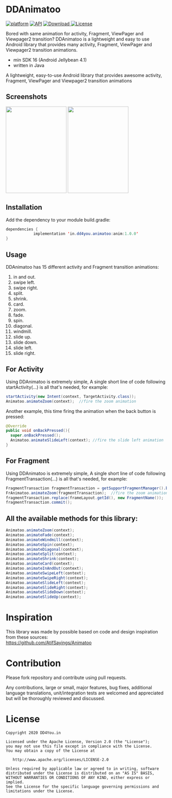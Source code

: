 # DDAnimatoo

[![platform](https://img.shields.io/badge/platform-Android-yellow.svg)](https://www.android.com)
[![API](https://img.shields.io/badge/API-16%2B-brightgreen.svg?style=flat)](https://android-arsenal.com/api?level=16)
[ ![Download](https://api.bintray.com/packages/dd4you/DD4YouAppsConfig/in.dd4you.animatoo/images/download.svg) ](https://bintray.com/dd4you/DD4YouAppsConfig/in.dd4you.animatoo/_latestVersion)
[![License](https://img.shields.io/badge/license-Apache%202-4EB1BA.svg?style=flat-square)](https://www.apache.org/licenses/LICENSE-2.0.html)


Bored with same animation for activity, Fragment, ViewPager and Viewpager2 transition? DDAnimatoo is a lightweight and easy to use Android library that provides many activity, Fragment, ViewPager and Viewpager2 transition animations.
* min SDK 16 (Android Jellybean 4.1)
* written in Java

A lightweight, easy-to-use Android library that provides awesome activity, Fragment, ViewPager and Viewpager2 transition animations


## Screenshots
<img src="https://github.com/mohammadatif/Animatoo/blob/master/Screen%20Shots/Card.gif" width="190" height="270" />
<img src="https://github.com/mohammadatif/Animatoo/blob/master/Screen%20Shots/Diagonal.gif" width="190" height="270" />

## Installation

Add the dependency to your module build.gradle:
```java
dependencies {
	        implementation 'in.dd4you.animatoo:anim:1.0.0'
}
```
## Usage
DDAnimatoo has 15 different activity and Fragment transition animations:

01. in and out.
02. swipe left.
03. swipe right.
04. split.
05. shrink.
06. card.
07. zoom.
08. fade.
09. spin.
10. diagonal.
11. windmill.
12. slide up.
13. slide down.
14. slide left.
15. slide right.

## For Activity
Using DDAnimatoo is extremely simple, A single short line of code following startActivity(...) is all that's needed, for example:
```java
startActivity(new Intent(context, TargetActivity.class));
Animatoo.animateZoom(context);  //fire the zoom animation
```
Another example, this time firing the animation when the back button is pressed:
```java
@Override
public void onBackPressed(){
  super.onBackPressed();
  Animatoo.animateSlideLeft(context); //fire the slide left animation
}
```
## For Fragment
Using DDAnimatoo is extremely simple, A single short line of code following FragmentTransaction(...) is all that's needed, for example:
```java
FragmentTransaction fragmentTransaction = getSupportFragmentManager().beginTransaction();
FrAnimatoo.animateZoom(fragmentTransaction);  //fire the zoom animation
fragmentTransaction.replace(frameLayout.getId(), new FragmentName());
fragmentTransaction.commit();
```


## All the available methods for this library:
```java
Animatoo.animateZoom(context);
Animatoo.animateFade(context);
Animatoo.animateWindmill(context);
Animatoo.animateSpin(context);
Animatoo.animateDiagonal(context);
Animatoo.animateSplit(context);
Animatoo.animateShrink(context);
Animatoo.animateCard(context);
Animatoo.animateInAndOut(context);
Animatoo.animateSwipeLeft(context);
Animatoo.animateSwipeRight(context);
Animatoo.animateSlideLeft(context);
Animatoo.animateSlideRight(context);
Animatoo.animateSlideDown(context);
Animatoo.animateSlideUp(context);
```

# Inspiration

This library was made by possible based on code and design inspiration from these sources:  
https://github.com/AtifSayings/Animatoo


# Contribution


Please fork repository and contribute using pull requests.

Any contributions, large or small, major features, bug fixes, additional language translations, unit/integration tests are welcomed and appreciated but will be thoroughly reviewed and discussed.



# License

    Copyright 2020 DD4You.in

    Licensed under the Apache License, Version 2.0 (the "License");
    you may not use this file except in compliance with the License.
    You may obtain a copy of the License at

       http://www.apache.org/licenses/LICENSE-2.0

    Unless required by applicable law or agreed to in writing, software
    distributed under the License is distributed on an "AS IS" BASIS,
    WITHOUT WARRANTIES OR CONDITIONS OF ANY KIND, either express or implied.
    See the License for the specific language governing permissions and
    limitations under the License.

